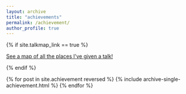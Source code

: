 ```yaml
---
layout: archive
title: "achievements"
permalink: /achievement/
author_profile: true
---
```


{% if site.talkmap_link == true %}

<p style="text-decoration:underline;"><a href="/achievementmap.html">See a map of all the places I've given a talk!</a></p>

{% endif %}

{% for post in site.achievement reversed %}
  {% include archive-single-achievement.html %}
{% endfor %}
